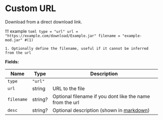 # Custom URL

Download from a direct download link.

!!! example
    ```toml
    type = "url"
    url = "https://example.com/download/Example.jar"
    filename = "example-mod.jar" #(1)
    ```

    1. Optionally define the filename, useful if it cannot be inferred from the url

**Fields:**

| Name       | Type    | Description                                                              |
| ---------- | ------- | ------------------------------------------------------------------------ |
| `type`     | `"url"` |                                                                          |
| `url`      | string  | URL to the file                                                          |
| `filename` | string? | Optional filename if you dont like the name from the url                 |
| `desc`     | string? | Optional description (shown in [markdown](../markdown-options.md)) |
